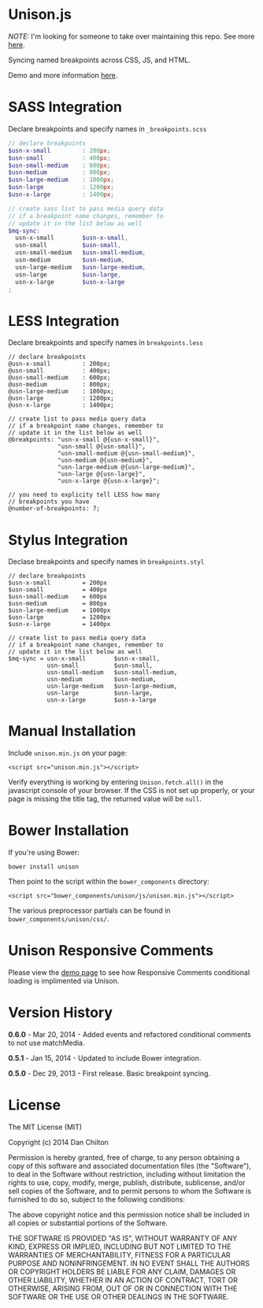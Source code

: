 Unison.js
=========

*NOTE:* I'm looking for someone to take over maintaining this repo. See more [here](https://github.com/bjork24/Unison/issues/18).

Syncing named breakpoints across CSS, JS, and HTML.

Demo and more information [here](http://bjork24.github.io/Unison).

SASS Integration
================

Declare breakpoints and specify names in `_breakpoints.scss`

```scss
// declare breakpoints
$usn-x-small         : 200px;
$usn-small           : 400px;
$usn-small-medium    : 600px;
$usn-medium          : 800px;
$usn-large-medium    : 1000px;
$usn-large           : 1200px;
$usn-x-large         : 1400px;

// create sass list to pass media query data
// if a breakpoint name changes, remember to
// update it in the list below as well
$mq-sync:
  usn-x-small        $usn-x-small,
  usn-small          $usn-small,
  usn-small-medium   $usn-small-medium,
  usn-medium         $usn-medium,
  usn-large-medium   $usn-large-medium,
  usn-large          $usn-large,
  usn-x-large        $usn-x-large
;
```

LESS Integration
================

Declare breakpoints and specify names in `breakpoints.less`

```less
// declare breakpoints
@usn-x-small         : 200px;
@usn-small           : 400px;
@usn-small-medium    : 600px;
@usn-medium          : 800px;
@usn-large-medium    : 1000px;
@usn-large           : 1200px;
@usn-x-large         : 1400px;

// create list to pass media query data
// if a breakpoint name changes, remember to
// update it in the list below as well
@breakpoints: "usn-x-small @{usn-x-small}",
              "usn-small @{usn-small}",
              "usn-small-medium @{usn-small-medium}",
              "usn-medium @{usn-medium}",
              "usn-large-medium @{usn-large-medium}",
              "usn-large @{usn-large}",
              "usn-x-large @{usn-x-large}";

// you need to explicity tell LESS how many
// breakpoints you have
@number-of-breakpoints: 7;
```

Stylus Integration
==================

Declase breakpoints and specify names in `breakpoints.styl`

```styl
// declare breakpoints
$usn-x-small         = 200px
$usn-small           = 400px
$usn-small-medium    = 600px
$usn-medium          = 800px
$usn-large-medium    = 1000px
$usn-large           = 1200px
$usn-x-large         = 1400px

// create list to pass media query data
// if a breakpoint name changes, remember to
// update it in the list below as well
$mq-sync = usn-x-small        $usn-x-small,
           usn-small          $usn-small,
           usn-small-medium   $usn-small-medium,
           usn-medium         $usn-medium,
           usn-large-medium   $usn-large-medium,
           usn-large          $usn-large,
           usn-x-large        $usn-x-large
```

Manual Installation
===================

Include `unison.min.js` on your page:

`<script src="unison.min.js"></script>`

Verify everything is working by entering `Unison.fetch.all()` in the javascript 
console of your browser. If the CSS is not set up properly, or your page is 
missing the title tag, the returned value will be `null`.

Bower Installation
==================

If you're using Bower:

`bower install unison`

Then point to the script within the `bower_components` directory:

`<script src="bower_components/unison/js/unison.min.js"></script>`

The various preprocessor partials can be found in `bower_components/unison/css/`.

Unison Responsive Comments
==========================

Please view the [demo page](http://bjork24.github.io/Unison) to see how Responsive 
Comments conditional loading is implimented via Unison.

Version History
===============

**0.6.0** - Mar 20, 2014 - Added events and refactored conditional comments to not 
use matchMedia.

**0.5.1** - Jan 15, 2014 - Updated to include Bower integration.

**0.5.0** - Dec 29, 2013 - First release. Basic breakpoint syncing.

License
=======

The MIT License (MIT)

Copyright (c) 2014 Dan Chilton

Permission is hereby granted, free of charge, to any person obtaining a copy of
this software and associated documentation files (the "Software"), to deal in
the Software without restriction, including without limitation the rights to
use, copy, modify, merge, publish, distribute, sublicense, and/or sell copies of
the Software, and to permit persons to whom the Software is furnished to do so,
subject to the following conditions:

The above copyright notice and this permission notice shall be included in all
copies or substantial portions of the Software.

THE SOFTWARE IS PROVIDED "AS IS", WITHOUT WARRANTY OF ANY KIND, EXPRESS OR
IMPLIED, INCLUDING BUT NOT LIMITED TO THE WARRANTIES OF MERCHANTABILITY, FITNESS
FOR A PARTICULAR PURPOSE AND NONINFRINGEMENT. IN NO EVENT SHALL THE AUTHORS OR
COPYRIGHT HOLDERS BE LIABLE FOR ANY CLAIM, DAMAGES OR OTHER LIABILITY, WHETHER
IN AN ACTION OF CONTRACT, TORT OR OTHERWISE, ARISING FROM, OUT OF OR IN
CONNECTION WITH THE SOFTWARE OR THE USE OR OTHER DEALINGS IN THE SOFTWARE.
